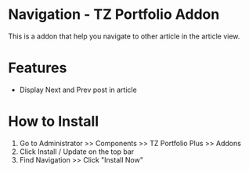 # Navigation - TZ Portfolio Addon
This is a addon that help you navigate to other article in the article view.
# Features
- Display Next and Prev post in article
# How to Install
1. Go to Administrator >> Components >> TZ Portfolio Plus >> Addons
2. Click Install / Update on the top bar
3. Find Navigation >> Click "Install Now"